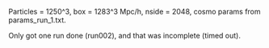 Particles = 1250^3, box = 1283^3 Mpc/h, nside = 2048, cosmo params from params_run_1.txt.

Only got one run done (run002), and that was incomplete (timed out).



